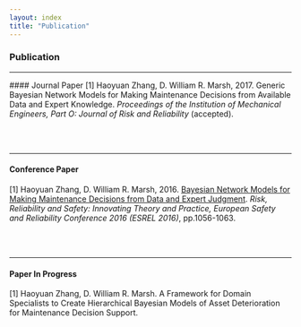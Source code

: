 ```yaml
---
layout: index
title: "Publication"
---
```



### Publication
<hr>
#### Journal Paper
[1] Haoyuan Zhang, D. William R. Marsh, 2017. Generic Bayesian Network Models for Making Maintenance Decisions from Available Data and Expert Knowledge. <i>Proceedings of the Institution of Mechanical Engineers, Part O: Journal of Risk and Reliability</i> (accepted).
</hr>
   
<br> &nbsp;

<hr>

#### Conference Paper
[1] Haoyuan Zhang, D. William R. Marsh, 2016. <a href="https://qmro.qmul.ac.uk/xmlui/bitstream/handle/123456789/13065/Marsh%20Bayesian%20Network%20Models%20for%20Making%202016%20Accepted.pdf?sequence=1">Bayesian Network Models for Making Maintenance Decisions from Data and Expert Judgment</a>. <i> 
Risk, Reliability and Safety: Innovating Theory and Practice, European Safety and Reliability Conference 2016 (ESREL 2016)</i>, pp.1056-1063.
</hr>

   
<br> &nbsp;
<hr>


#### Paper In Progress
[1] Haoyuan Zhang, D. William R. Marsh. A Framework for Domain Specialists to Create Hierarchical Bayesian Models of Asset Deterioration for Maintenance Decision Support.
